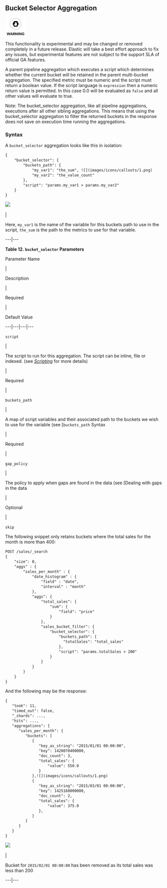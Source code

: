 ## Bucket Selector Aggregation

![Warning](images/icons/warning.png)

This functionality is experimental and may be changed or removed completely in a future release. Elastic will take a best effort approach to fix any issues, but experimental features are not subject to the support SLA of official GA features.

A parent pipeline aggregation which executes a script which determines whether the current bucket will be retained in the parent multi-bucket aggregation. The specified metric must be numeric and the script must return a boolean value. If the script language is `expression` then a numeric return value is permitted. In this case 0.0 will be evaluated as `false` and all other values will evaluate to true.

Note: The bucket_selector aggregation, like all pipeline aggregations, executions after all other sibling aggregations. This means that using the bucket_selector aggregation to filter the returned buckets in the response does not save on execution time running the aggregations.

### Syntax

A `bucket_selector` aggregation looks like this in isolation:
    
    
    {
        "bucket_selector": {
            "buckets_path": {
                "my_var1": "the_sum", ![](images/icons/callouts/1.png)
                "my_var2": "the_value_count"
            },
            "script": "params.my_var1 > params.my_var2"
        }
    }

![](images/icons/callouts/1.png)

| 

Here, `my_var1` is the name of the variable for this buckets path to use in the script, `the_sum` is the path to the metrics to use for that variable.   
  
---|---  
  
**Table 12. `bucket_selector` Parameters**

Parameter Name

| 

Description

| 

Required

| 

Default Value  
  
---|---|---|---  
  
`script`

| 

The script to run for this aggregation. The script can be inline, file or indexed. (see [_Scripting_](modules-scripting.html "Scripting") for more details)

| 

Required

|   
  
`buckets_path`

| 

A map of script variables and their associated path to the buckets we wish to use for the variable (see [`buckets_path` Syntax

| 

Required

|   
  
`gap_policy`

| 

The policy to apply when gaps are found in the data (see [Dealing with gaps in the data

| 

Optional

| 

`skip`  
  
  


The following snippet only retains buckets where the total sales for the month is more than 400:
    
    
    POST /sales/_search
    {
        "size": 0,
        "aggs" : {
            "sales_per_month" : {
                "date_histogram" : {
                    "field" : "date",
                    "interval" : "month"
                },
                "aggs": {
                    "total_sales": {
                        "sum": {
                            "field": "price"
                        }
                    },
                    "sales_bucket_filter": {
                        "bucket_selector": {
                            "buckets_path": {
                              "totalSales": "total_sales"
                            },
                            "script": "params.totalSales > 200"
                        }
                    }
                }
            }
        }
    }

And the following may be the response:
    
    
    {
       "took": 11,
       "timed_out": false,
       "_shards": ...,
       "hits": ...,
       "aggregations": {
          "sales_per_month": {
             "buckets": [
                {
                   "key_as_string": "2015/01/01 00:00:00",
                   "key": 1420070400000,
                   "doc_count": 3,
                   "total_sales": {
                       "value": 550.0
                   }
                },![](images/icons/callouts/1.png)
                {
                   "key_as_string": "2015/03/01 00:00:00",
                   "key": 1425168000000,
                   "doc_count": 2,
                   "total_sales": {
                       "value": 375.0
                   },
                }
             ]
          }
       }
    }

![](images/icons/callouts/1.png)

| 

Bucket for `2015/02/01 00:00:00` has been removed as its total sales was less than 200   
  
---|---
